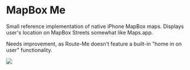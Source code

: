 # MapBox Me

Small reference implementation of native iPhone MapBox maps. Displays user's location on MapBox Streets somewhat like Maps.app.

Needs improvement, as Route-Me doesn't feature a built-in "home in on user" functionality. 

![](https://raw.github.com/mapbox/mapbox-me/master/screenshot.png)